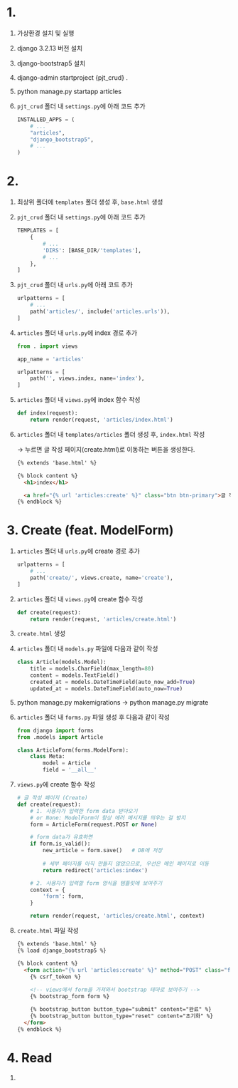 # 1.

1. 가상환경 설치 및 실행

2. django 3.2.13 버전 설치

3. django-bootstrap5 설치

4. django-admin startproject {pjt_crud} .

5. python manage.py startapp articles

6. `pjt_crud` 폴더 내 `settings.py`에 아래 코드 추가

   ```python
   INSTALLED_APPS = (
       # ...
       "articles",
       "django_bootstrap5",
       # ...
   )
   ```



# 2.

1. 최상위 폴더에 `templates` 폴더 생성 후, `base.html` 생성

2. `pjt_crud` 폴더 내 `settings.py`에 아래 코드 추가

   ```python
   TEMPLATES = [
       {
           # ...
           'DIRS': [BASE_DIR/'templates'],
           # ...
       },
   ]
   ```

3. `pjt_crud` 폴더 내 `urls.py`에 아래 코드 추가

   ```python
   urlpatterns = [
       # ...
       path('articles/', include('articles.urls')),
   ]
   ```

4. `articles` 폴더 내 `urls.py`에 index 경로 추가

   ```python
   from . import views
   
   app_name = 'articles'
   
   urlpatterns = [
       path('', views.index, name='index'),
   ]
   ```

5. `articles` 폴더 내 `views.py`에 index 함수 작성

   ```python
   def index(request):
       return render(request, 'articles/index.html')
   ```

6. `articles` 폴더 내 `templates/articles` 폴더 생성 후, `index.html` 작성

   → 누르면 글 작성 페이지(create.html)로 이동하는 버튼을 생성한다.

   ```html
   {% extends 'base.html' %}
   
   {% block content %}
     <h1>index</h1>
   
     <a href="{% url 'articles:create' %}" class="btn btn-primary">글 작성하기</a>
   {% endblock %}
   ```



# 3. Create (feat. ModelForm)

1. `articles` 폴더 내 `urls.py`에 create 경로 추가

   ```python
   urlpatterns = [
       # ...
       path('create/', views.create, name='create'),
   ]
   ```

2. `articles` 폴더 내 `views.py`에 create 함수 작성

   ```python
   def create(request):
       return render(request, 'articles/create.html')
   ```

3. `create.html` 생성

4. `articles` 폴더 내 `models.py` 파일에 다음과 같이 작성

   ```python
   class Article(models.Model):
       title = models.CharField(max_length=80)
       content = models.TextField()
       created_at = models.DateTimeField(auto_now_add=True)
       updated_at = models.DateTimeField(auto_now=True)
   ```

5. python manage.py makemigrations → python manage.py migrate

6. `articles` 폴더 내 `forms.py` 파일 생성 후 다음과 같이 작성

   ```python
   from django import forms
   from .models import Article
   
   class ArticleForm(forms.ModelForm):
       class Meta:
           model = Article
           field = '__all__'
   ```

7. `views.py`에 create 함수 작성

   ```python
   # 글 작성 페이지 (Create)
   def create(request):
       # 1. 사용자가 입력한 form data 받아오기
       # or None: ModelForm이 항상 에러 메시지를 띄우는 걸 방지
       form = ArticleForm(request.POST or None)
   
       # form data가 유효하면
       if form.is_valid():
           new_article = form.save()   # DB에 저장
   		
           # 세부 페이지를 아직 만들지 않았으므로, 우선은 메인 페이지로 이동
           return redirect('articles:index')
   
       # 2. 사용자가 입력할 form 양식을 템플릿에 보여주기
       context = {
           'form': form,
       }
   
       return render(request, 'articles/create.html', context)
   ```

8. `create.html` 파일 작성

   ```html
   {% extends 'base.html' %}
   {% load django_bootstrap5 %}
   
   {% block content %}
     <form action="{% url 'articles:create' %}" method="POST" class="form">
       {% csrf_token %}
       
       <!-- views에서 form을 가져와서 bootstrap 테마로 보여주기 -->
       {% bootstrap_form form %}
   
       {% bootstrap_button button_type="submit" content="완료" %}
       {% bootstrap_button button_type="reset" content="초기화" %}
     </form>
   {% endblock %}
   ```



# 4. Read

1. 

